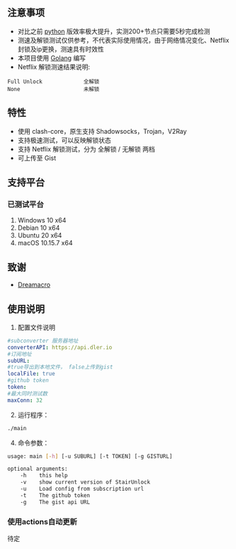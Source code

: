 ## 注意事项

- 对比之前 [python](https://github.com/thank243/StairUnlocker) 版效率极大提升，实测200+节点只需要5秒完成检测
- 测速及解锁测试仅供参考，不代表实际使用情况，由于网络情况变化、Netflix封锁及ip更换，测速具有时效性
- 本项目使用 [Golang](https://go.dev/) 编写
- Netflix 解锁测速结果说明:

~~~~text
Full Unlock             全解锁
None                    未解锁
~~~~

## 特性

- 使用 clash-core，原生支持 Shadowsocks，Trojan，V2Ray
- 支持极速测试，可以反映解锁状态
- 支持 Netflix 解锁测试，分为 全解锁 / 无解锁 两档
- 可上传至 Gist

## 支持平台

### 已测试平台

1. Windows 10 x64
2. Debian 10 x64
3. Ubuntu 20 x64
4. macOS 10.15.7 x64

## 致谢

- [Dreamacro](https://github.com/Dreamacro/clash)


## 使用说明

1. 配置文件说明

~~~~yaml
#subconverter 服务器地址
converterAPI: https://api.dler.io 
#订阅地址
subURL: 
#true导出到本地文件， false上传到gist
localFile: true
#github token
token: 
#最大同时测试数
maxConn: 32
~~~~

2. 运行程序：
~~~~bash
./main
~~~~

4. 命令参数：

~~~~bash
usage: main [-h] [-u SUBURL] [-t TOKEN] [-g GISTURL]

optional arguments:
	-h    this help
	-v    show current version of StairUnlock
	-u    Load config from subscription url
	-t    The github token
	-g    The gist api URL

~~~~

### 使用actions自动更新

待定